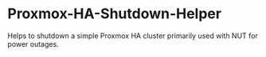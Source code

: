 # Proxmox-HA-Shutdown-Helper
Helps to shutdown a simple Proxmox HA cluster primarily used with NUT for power outages.
